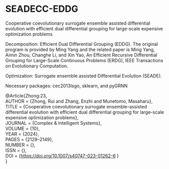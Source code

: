 # SEADECC-EDDG
Cooperative coevolutionary surrogate ensemble assisted differential evolution with efficient dual differential grouping for large-scale expensive optimization problems

Decomposition: Efficient Dual Differential Grouping (EDDG). The original program is provided by Ming Yang and the related paper is 
Ming Yang, Aimin Zhou, Changhe Li, and Xin Yao, An Efficient Recursive Differential Grouping for Large-Scale Continuous Problems (ERDG), IEEE Transactions on Evolutionary Computation.

Optimization: Surrogate ensemble assisted Differential Evolution (SEADE). 

Necessary packages: cec2013lsgo, sklearn, and pyGRNN


@Article{Zhong:23,  
AUTHOR = {Zhong, Rui and Zhang, Enzhi and Munetomo, Masaharu},  
TITLE = {Cooperative coevolutionary surrogate ensemble-assisted differential evolution with efficient dual differential grouping for large-scale expensive optimization problems},  
JOURNAL = {Complex \& Intelligent Systems},  
VOLUME = {10},  
YEAR = {2024},   
PAGES = {2129–2149},  
NUMBER = {},  
ISSN = {},  
DOI = {https://doi.org/10.1007/s40747-023-01262-6 }  
}
